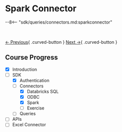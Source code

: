 # Spark Connector 

--8<-- "sdk/queries/connectors.md:sparkconnector"

<br></br>
[← Previous](./odbc-connectors.md){ .curved-button }
[Next →](./exercise.md){ .curved-button }

## Course Progress
-   [X] Introduction
-   [ ] SDK
    *   [X] Authentication
    *   [ ] Connectors
        +   [X] Databricks SQL
        +   [X] ODBC
        +   [X] Spark
        +   [ ] Exercise
    *   [ ] Queries
-   [ ] APIs
-   [ ] Excel Connector